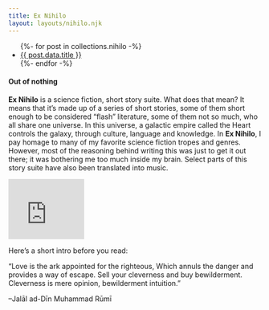 ```yaml
---
title: Ex Nihilo
layout: layouts/nihilo.njk
---
```


<ul id="collectionList">
{%- for post in collections.nihilo -%}
  <li><i class="fas fa-moon"></i><a href="{{ post.url | url }}">{{ post.data.title }}</a></li>
{%- endfor -%}
</ul>

<h4>Out of nothing</h4>

**Ex Nihilo** is a science fiction, short story suite. What does that mean? It means that it’s made up of a series of short stories, some of them short enough to be considered “flash” literature, some of them not so much, who all share one universe. In this universe, a galactic empire called the Heart controls the galaxy, through culture, language and knowledge. In **Ex Nihilo**, I pay homage to many of my favorite science fiction tropes and genres. However, most of the reasoning behind writing this was just to get it out there; it was bothering me too much inside my brain. Select parts of this story suite have also been translated into music.

<iframe style="border: 0; width: 30%; height: 120px;" src="https://bandcamp.com/EmbeddedPlayer/album=3293077651/size=large/bgcol=ffffff/linkcol=0687f5/tracklist=false/artwork=small/transparent=true/" seamless><a href="http://instar1.bandcamp.com/album/the-ex-nihilo-cycle">The **Ex Nihilo** Cycle by Instar</a></iframe>

Here’s a short intro before you read:

“Love is the ark appointed for the righteous,
Which annuls the danger and provides a way of escape.
Sell your cleverness and buy bewilderment.
Cleverness is mere opinion, bewilderment intuition.”

–Jalāl ad-Dīn Muhammad Rūmī
